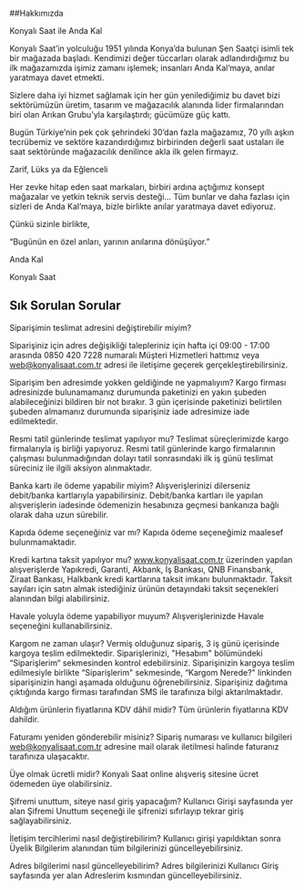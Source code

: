 ##Hakkımızda

Konyalı Saat ile Anda Kal


Konyalı Saat’in yolculuğu 1951 yılında Konya’da bulunan Şen Saatçi isimli tek bir mağazada başladı. Kendimizi değer tüccarları olarak adlandırdığımız bu ilk mağazamızda işimiz zamanı işlemek; insanları Anda Kal’maya, anılar yaratmaya davet etmekti.

Sizlere daha iyi hizmet sağlamak için her gün yenilediğimiz bu davet bizi sektörümüzün üretim, tasarım ve mağazacılık alanında lider firmalarından biri olan Arıkan Grubu’yla karşılaştırdı; gücümüze güç kattı. 

Bugün Türkiye’nin pek çok şehrindeki 30’dan fazla mağazamız, 70 yıllı aşkın tecrübemiz ve sektöre kazandırdığımız birbirinden değerli saat ustaları ile saat sektöründe mağazacılık denilince akla ilk gelen firmayız.

 Zarif, Lüks ya da Eğlenceli

Her zevke hitap eden saat markaları, birbiri ardına açtığımız konsept mağazalar ve yetkin teknik servis desteği… Tüm bunlar ve daha fazlası için sizleri de Anda Kal’maya, bizle birlikte anılar yaratmaya davet ediyoruz.

 Çünkü sizinle birlikte,

“Bugünün en özel anları, yarının anılarına dönüşüyor.”

Anda Kal

Konyalı Saat



## Sık Sorulan Sorular
Siparişimin teslimat adresini değiştirebilir miyim?

Siparişiniz için adres değişikliği talepleriniz için hafta içi 09:00 - 17:00 arasında 0850 420 7228 numaralı Müşteri Hizmetleri hattımız veya web@konyalisaat.com.tr adresi ile iletişime geçerek gerçekleştirebilirsiniz.

Siparişim ben adresimde yokken geldiğinde ne yapmalıyım?
Kargo firması adresinizde bulunamamanız durumunda paketinizi en yakın şubeden alabileceğinizi bildiren bir not bırakır. 3 gün içerisinde paketinizi belirtilen şubeden almamanız durumunda siparişiniz iade adresimize iade edilmektedir. 

Resmi tatil günlerinde teslimat yapılıyor mu?
Teslimat süreçlerimizde kargo firmalarıyla iş birliği yapıyoruz. Resmi tatil günlerinde kargo firmalarının çalışması bulunmadığından dolayı tatil sonrasındaki ilk iş günü teslimat süreciniz ile ilgili aksiyon alınmaktadır.

Banka kartı ile ödeme yapabilir miyim?
Alışverişlerinizi dilerseniz debit/banka kartlarıyla yapabilirsiniz. Debit/banka kartları ile yapılan alışverişlerin iadesinde ödemenizin hesabınıza geçmesi bankanıza bağlı olarak daha uzun sürebilir. 

Kapıda ödeme seçeneğiniz var mı?
Kapıda ödeme seçeneğimiz maalesef bulunmamaktadır. 

Kredi kartına taksit yapılıyor mu?
www.konyalisaat.com.tr  üzerinden yapılan alışverişlerde Yapıkredi, Garanti, Akbank, İş Bankası, QNB Finansbank, Ziraat Bankası, Halkbank kredi kartlarına taksit imkanı bulunmaktadır. Taksit sayıları için satın almak istediğiniz ürünün detayındaki taksit seçenekleri alanından bilgi alabilirsiniz. 

Havale yoluyla ödeme yapabiliyor muyum?
Alışverişlerinizde Havale seçeneğini kullanabilirsiniz.

Kargom ne zaman ulaşır?
Vermiş olduğunuz sipariş, 3 iş günü içerisinde kargoya teslim edilmektedir. Siparişlerinizi, "Hesabım" bölümündeki “Siparişlerim“ sekmesinden kontrol edebilirsiniz. Siparişinizin kargoya teslim edilmesiyle birlikte “Siparişlerim" sekmesinde, “Kargom Nerede?" linkinden siparişinizin hangi aşamada olduğunu öğrenebilirsiniz. Siparişiniz dağıtıma çıktığında kargo firması tarafından SMS ile tarafınıza bilgi aktarılmaktadır.

Aldığım ürünlerin fiyatlarına KDV dâhil midir?
Tüm ürünlerin fiyatlarına KDV dahildir.

Faturamı yeniden gönderebilir misiniz?
Sipariş numarası ve kullanıcı bilgileri web@konyalisaat.com.tr adresine mail olarak iletilmesi halinde faturanız tarafınıza ulaşacaktır. 

Üye olmak ücretli midir?
Konyalı Saat online alışveriş sitesine ücret ödemeden üye olabilirsiniz.


Şifremi unuttum, siteye nasıl giriş yapacağım?
Kullanıcı Girişi sayfasında yer alan Şifremi Unuttum seçeneği ile şifrenizi sıfırlayıp tekrar giriş sağlayabilirsiniz.

İletişim tercihlerimi nasıl değiştirebilirim?
Kullanıcı girişi yapıldıktan sonra Üyelik Bilgilerim alanından tüm bilgilerinizi güncelleyebilirsiniz.

Adres bilgilerimi nasıl güncelleyebilirim?
Adres bilgilerinizi Kullanıcı Giriş sayfasında yer alan Adreslerim kısmından güncelleyebilirsiniz. 